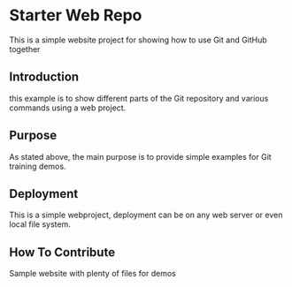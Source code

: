# Starter Web Repo

This is a simple website project for
showing how to use Git and GitHub together

## Introduction

this example is to show different parts
of the Git repository and various commands
using a web project.

## Purpose

As stated above, the main purpose is to
provide simple examples for Git training
demos.

## Deployment

This is a simple webproject, deployment
can be on any web server or even local
file system.

## How To Contribute

Sample website with plenty of files for demos